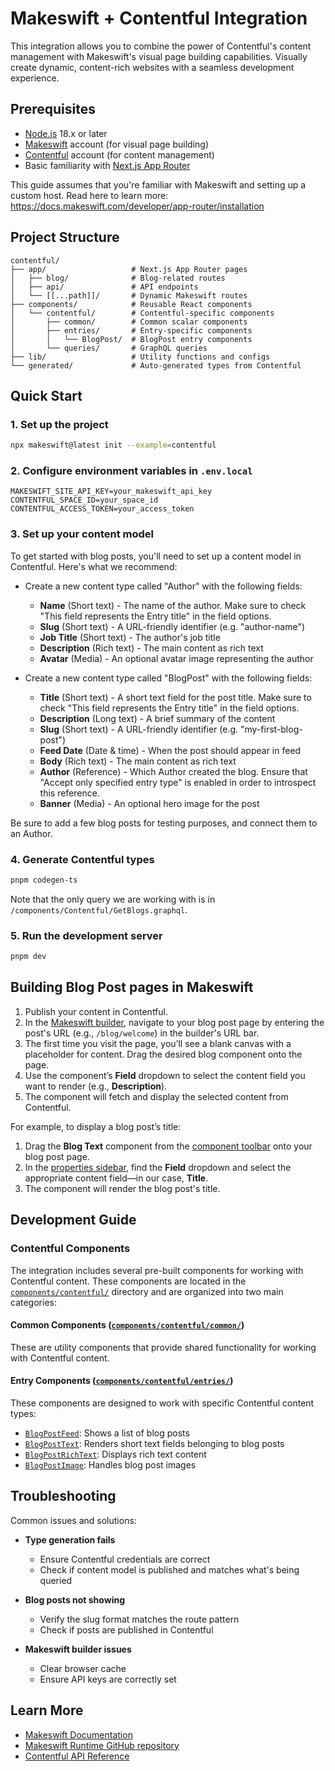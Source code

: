 # Makeswift + Contentful Integration

This integration allows you to combine the power of Contentful's content management with Makeswift's visual page building capabilities. Visually create dynamic, content-rich websites with a seamless development experience.

## Prerequisites

- [Node.js](https://nodejs.org/) 18.x or later
- [Makeswift](https://www.makeswift.com/) account (for visual page building)
- [Contentful](https://www.contentful.com/) account (for content management)
- Basic familiarity with [Next.js App Router](https://nextjs.org/docs/app)

This guide assumes that you're familiar with Makeswift and setting up a custom host. Read here to learn more: https://docs.makeswift.com/developer/app-router/installation

## Project Structure

```
contentful/
├── app/                   # Next.js App Router pages
│   ├── blog/              # Blog-related routes
│   ├── api/               # API endpoints
│   └── [[...path]]/       # Dynamic Makeswift routes
├── components/            # Reusable React components
│   └── contentful/        # Contentful-specific components
│       ├── common/        # Common scalar components
│       ├── entries/       # Entry-specific components
│       │   └── BlogPost/  # BlogPost entry components
│       └── queries/       # GraphQL queries
├── lib/                   # Utility functions and configs
└── generated/             # Auto-generated types from Contentful
```

## Quick Start

### 1. Set up the project

   ```bash
   npx makeswift@latest init --example=contentful
   ```

### 2. Configure environment variables in `.env.local`

   ```
   MAKESWIFT_SITE_API_KEY=your_makeswift_api_key
   CONTENTFUL_SPACE_ID=your_space_id
   CONTENTFUL_ACCESS_TOKEN=your_access_token
   ```

### 3. Set up your content model

To get started with blog posts, you'll need to set up a content model in Contentful. Here's what we recommend:

- Create a new content type called "Author" with the following fields:

   - **Name** (Short text) - The name of the author. Make sure to check "This field represents the Entry title" in the field options.
   - **Slug** (Short text) - A URL-friendly identifier (e.g. "author-name")
   - **Job Title** (Short text) - The author's job title
   - **Description** (Rich text) - The main content as rich text
   - **Avatar** (Media) - An optional avatar image representing the author

- Create a new content type called "BlogPost" with the following fields:

   - **Title** (Short text) - A short text field for the post title. Make sure to check "This field represents the Entry title" in the field options.
   - **Description** (Long text) - A brief summary of the content
   - **Slug** (Short text) - A URL-friendly identifier (e.g. "my-first-blog-post")
   - **Feed Date** (Date & time) - When the post should appear in feed
   - **Body** (Rich text) - The main content as rich text
   - **Author** (Reference) - Which Author created the blog. Ensure that "Accept only specified entry type" is enabled in order to introspect this reference.
   - **Banner** (Media) - An optional hero image for the post
   
Be sure to add a few blog posts for testing purposes, and connect them to an Author.

### 4. Generate Contentful types

   ```bash
   pnpm codegen-ts
   ```

Note that the only query we are working with is in `/components/Contentful/GetBlogs.graphql`.

### 5. Run the development server
   ```bash
   pnpm dev
   ```

## Building Blog Post pages in Makeswift

1. Publish your content in Contentful.
2. In the [Makeswift builder](https://docs.makeswift.com/product/builder-basics), navigate to your blog post page by entering the post's URL (e.g., `/blog/welcome`) in the builder's URL bar.
3. The first time you visit the page, you’ll see a blank canvas with a placeholder for content. Drag the desired blog component onto the page.
4. Use the component’s **Field** dropdown to select the content field you want to render (e.g., **Description**).
5. The component will fetch and display the selected content from Contentful.

For example, to display a blog post’s title:

1. Drag the **Blog Text** component from the [component toolbar](https://docs.makeswift.com/product/builder-basics#component-toolbar) onto your blog post page.
2. In the [properties sidebar](https://docs.makeswift.com/product/builder-basics#properties-sidebar), find the **Field** dropdown and select the appropriate content field—in our case, **Title**.
3. The component will render the blog post's title.

## Development Guide

### Contentful Components

The integration includes several pre-built components for working with Contentful content. These components are located in the [`components/contentful/`](components/contentful/) directory and are organized into two main categories:

#### Common Components ([`components/contentful/common/`](components/contentful/common/))

These are utility components that provide shared functionality for working with Contentful content.

#### Entry Components ([`components/contentful/entries/`](components/contentful/entries))

These components are designed to work with specific Contentful content types:

- [`BlogPostFeed`](components/contentful/entries/BlogPost/BlogPostFeed): Shows a list of blog posts
- [`BlogPostText`](components/contentful/entries/BlogPost/BlogPostText): Renders short text fields belonging to blog posts
- [`BlogPostRichText`](components/contentful/entries/BlogPost/BlogPostRichText): Displays rich text content
- [`BlogPostImage`](components/contentful/entries/BlogPost/BlogPostImage): Handles blog post images

## Troubleshooting

Common issues and solutions:

- **Type generation fails**

   - Ensure Contentful credentials are correct
   - Check if content model is published and matches what's being queried

- **Blog posts not showing**

   - Verify the slug format matches the route pattern
   - Check if posts are published in Contentful

- **Makeswift builder issues**
   - Clear browser cache
   - Ensure API keys are correctly set

## Learn More

- [Makeswift Documentation](https://www.makeswift.com/docs/)
- [Makeswift Runtime GitHub repository](https://github.com/makeswift/makeswift)
- [Contentful API Reference](https://www.contentful.com/developers/docs/references/)
